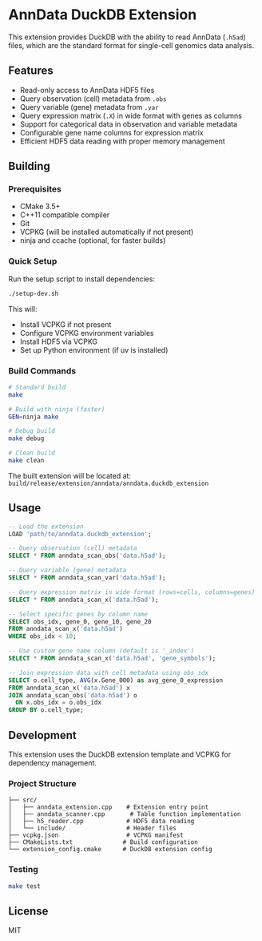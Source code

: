 # AnnData DuckDB Extension

This extension provides DuckDB with the ability to read AnnData (`.h5ad`) files, which are the standard format for single-cell genomics data analysis.

## Features

- Read-only access to AnnData HDF5 files
- Query observation (cell) metadata from `.obs`
- Query variable (gene) metadata from `.var`
- Query expression matrix (`.X`) in wide format with genes as columns
- Support for categorical data in observation and variable metadata
- Configurable gene name columns for expression matrix
- Efficient HDF5 data reading with proper memory management

## Building

### Prerequisites

- CMake 3.5+
- C++11 compatible compiler
- Git
- VCPKG (will be installed automatically if not present)
- ninja and ccache (optional, for faster builds)

### Quick Setup

Run the setup script to install dependencies:

```bash
./setup-dev.sh
```

This will:
- Install VCPKG if not present
- Configure VCPKG environment variables
- Install HDF5 via VCPKG
- Set up Python environment (if uv is installed)

### Build Commands

```bash
# Standard build
make

# Build with ninja (faster)
GEN=ninja make

# Debug build
make debug

# Clean build
make clean
```

The built extension will be located at:
`build/release/extension/anndata/anndata.duckdb_extension`

## Usage

```sql
-- Load the extension
LOAD 'path/to/anndata.duckdb_extension';

-- Query observation (cell) metadata
SELECT * FROM anndata_scan_obs('data.h5ad');

-- Query variable (gene) metadata  
SELECT * FROM anndata_scan_var('data.h5ad');

-- Query expression matrix in wide format (rows=cells, columns=genes)
SELECT * FROM anndata_scan_x('data.h5ad');

-- Select specific genes by column name
SELECT obs_idx, gene_0, gene_10, gene_20
FROM anndata_scan_x('data.h5ad')
WHERE obs_idx < 10;

-- Use custom gene name column (default is '_index')
SELECT * FROM anndata_scan_x('data.h5ad', 'gene_symbols');

-- Join expression data with cell metadata using obs_idx
SELECT o.cell_type, AVG(x.Gene_000) as avg_gene_0_expression
FROM anndata_scan_x('data.h5ad') x
JOIN anndata_scan_obs('data.h5ad') o 
  ON x.obs_idx = o.obs_idx
GROUP BY o.cell_type;
```

## Development

This extension uses the DuckDB extension template and VCPKG for dependency management. 

### Project Structure

```
├── src/
│   ├── anndata_extension.cpp    # Extension entry point
│   ├── anndata_scanner.cpp       # Table function implementation
│   ├── h5_reader.cpp            # HDF5 data reading
│   └── include/                 # Header files
├── vcpkg.json                   # VCPKG manifest
├── CMakeLists.txt              # Build configuration
└── extension_config.cmake      # DuckDB extension config
```

### Testing

```bash
make test
```

## License

MIT